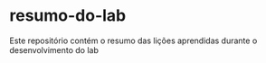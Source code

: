 # resumo-do-lab
Este repositório contém o resumo das lições aprendidas durante o desenvolvimento do lab
